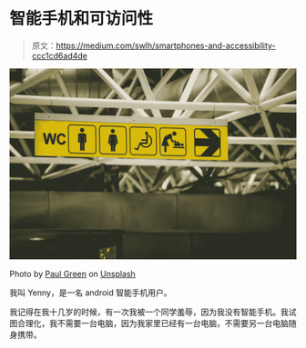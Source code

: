 # 智能手机和可访问性

> 原文：<https://medium.com/swlh/smartphones-and-accessibility-ccc1cd6ad4de>

![](img/3bbed119288542e64f3bf1bcd35834bf.png)

Photo by [Paul Green](https://unsplash.com/photos/gWFXgcH-LeU?utm_source=unsplash&utm_medium=referral&utm_content=creditCopyText) on [Unsplash](https://unsplash.com/search/photos/disabilities?utm_source=unsplash&utm_medium=referral&utm_content=creditCopyText)

我叫 Yenny，是一名 android 智能手机用户。

我记得在我十几岁的时候，有一次我被一个同学羞辱，因为我没有智能手机。我试图合理化，我不需要一台电脑，因为我家里已经有一台电脑，不需要另一台电脑随身携带。